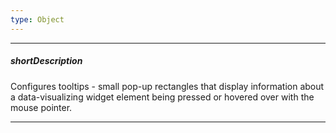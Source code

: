 ```yaml
---
type: Object
---
```

---
##### shortDescription
Configures tooltips - small pop-up rectangles that display information about a data-visualizing widget element being pressed or hovered over with the mouse pointer.

---
